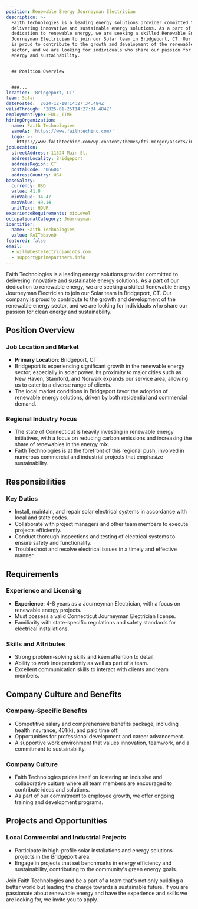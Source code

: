 ```yaml
---
position: Renewable Energy Journeyman Electrician
description: >-
  Faith Technologies is a leading energy solutions provider committed to
  delivering innovative and sustainable energy solutions. As a part of our
  dedication to renewable energy, we are seeking a skilled Renewable Energy
  Journeyman Electrician to join our Solar team in Bridgeport, CT. Our company
  is proud to contribute to the growth and development of the renewable energy
  sector, and we are looking for individuals who share our passion for clean
  energy and sustainability.


  ## Position Overview


  ###...
location: 'Bridgeport, CT'
team: Solar
datePosted: '2024-12-18T14:27:34.484Z'
validThrough: '2025-01-25T14:27:34.484Z'
employmentType: FULL_TIME
hiringOrganization:
  name: Faith Technologies
  sameAs: 'https://www.faithtechinc.com/'
  logo: >-
    https://www.faithtechinc.com/wp-content/themes/fti-merger/assets/images/logos/logo-fti.svg
jobLocation:
  streetAddress: 11324 Main St.
  addressLocality: Bridgeport
  addressRegion: CT
  postalCode: '06604'
  addressCountry: USA
baseSalary:
  currency: USD
  value: 41.8
  minValue: 34.47
  maxValue: 49.14
  unitText: HOUR
experienceRequirements: midLevel
occupationalCategory: Journeyman
identifier:
  name: Faith Technologies
  value: FAITbbavn0
featured: false
email:
  - will@bestelectricianjobs.com
  - support@primepartners.info
---
```




Faith Technologies is a leading energy solutions provider committed to delivering innovative and sustainable energy solutions. As a part of our dedication to renewable energy, we are seeking a skilled Renewable Energy Journeyman Electrician to join our Solar team in Bridgeport, CT. Our company is proud to contribute to the growth and development of the renewable energy sector, and we are looking for individuals who share our passion for clean energy and sustainability.

## Position Overview

### Job Location and Market

- **Primary Location**: Bridgeport, CT
- Bridgeport is experiencing significant growth in the renewable energy sector, especially in solar power. Its proximity to major cities such as New Haven, Stamford, and Norwalk expands our service area, allowing us to cater to a diverse range of clients.
- The local market conditions in Bridgeport favor the adoption of renewable energy solutions, driven by both residential and commercial demand.
  
### Regional Industry Focus

- The state of Connecticut is heavily investing in renewable energy initiatives, with a focus on reducing carbon emissions and increasing the share of renewables in the energy mix.
- Faith Technologies is at the forefront of this regional push, involved in numerous commercial and industrial projects that emphasize sustainability.

## Responsibilities

### Key Duties

- Install, maintain, and repair solar electrical systems in accordance with local and state codes.
- Collaborate with project managers and other team members to execute projects efficiently.
- Conduct thorough inspections and testing of electrical systems to ensure safety and functionality.
- Troubleshoot and resolve electrical issues in a timely and effective manner.

## Requirements

### Experience and Licensing

- **Experience**: 4-8 years as a Journeyman Electrician, with a focus on renewable energy projects.
- Must possess a valid Connecticut Journeyman Electrician license.
- Familiarity with state-specific regulations and safety standards for electrical installations.

### Skills and Attributes

- Strong problem-solving skills and keen attention to detail.
- Ability to work independently as well as part of a team.
- Excellent communication skills to interact with clients and team members.

## Company Culture and Benefits

### Company-Specific Benefits

- Competitive salary and comprehensive benefits package, including health insurance, 401(k), and paid time off.
- Opportunities for professional development and career advancement.
- A supportive work environment that values innovation, teamwork, and a commitment to sustainability.

### Company Culture

- Faith Technologies prides itself on fostering an inclusive and collaborative culture where all team members are encouraged to contribute ideas and solutions.
- As part of our commitment to employee growth, we offer ongoing training and development programs.

## Projects and Opportunities

### Local Commercial and Industrial Projects

- Participate in high-profile solar installations and energy solutions projects in the Bridgeport area.
- Engage in projects that set benchmarks in energy efficiency and sustainability, contributing to the community's green energy goals.

Join Faith Technologies and be a part of a team that's not only building a better world but leading the charge towards a sustainable future. If you are passionate about renewable energy and have the experience and skills we are looking for, we invite you to apply.
